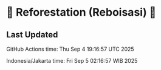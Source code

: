 
# 🌳 Reforestation (Reboisasi) 🌲

## Last Updated

GitHub Actions time: Thu Sep  4 19:16:57 UTC 2025

Indonesia/Jakarta time: Fri Sep  5 02:16:57 WIB 2025

